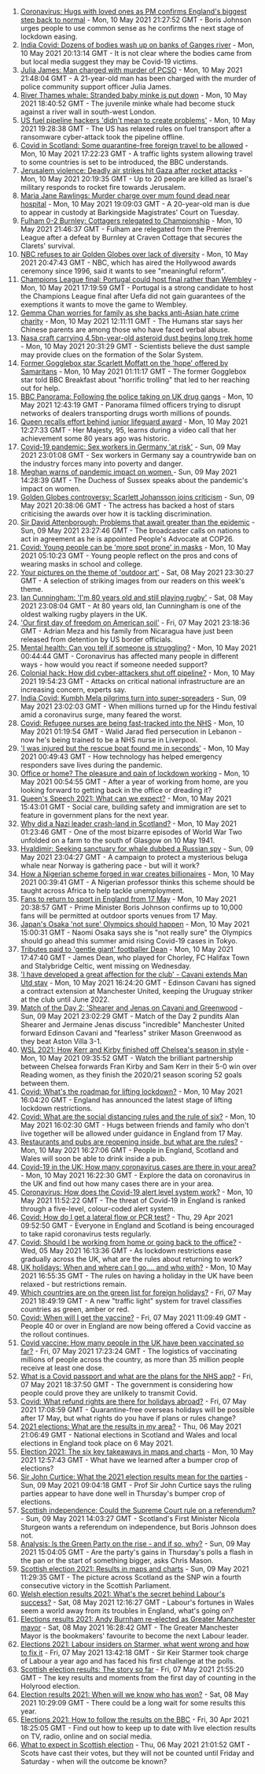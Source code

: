 1. [Coronavirus: Hugs with loved ones as PM confirms England's biggest step back to normal](https://www.bbc.co.uk/news/uk-57059988) - Mon, 10 May 2021 21:27:52 GMT - Boris Johnson urges people to use common sense as he confirms the next stage of lockdown easing.
2. [India Covid: Dozens of bodies wash up on banks of Ganges river](https://www.bbc.co.uk/news/world-asia-india-57061452) - Mon, 10 May 2021 20:13:14 GMT - It is not clear where the bodies came from but local media suggest they may be Covid-19 victims.
3. [Julia James: Man charged with murder of PCSO](https://www.bbc.co.uk/news/uk-england-kent-57066360) - Mon, 10 May 2021 21:48:04 GMT - A 21-year-old man has been charged with the murder of police community support officer Julia James.
4. [River Thames whale: Stranded baby minke is put down](https://www.bbc.co.uk/news/uk-england-london-57056008) - Mon, 10 May 2021 18:40:52 GMT - The juvenile minke whale had become stuck against a river wall in south-west London.
5. [US fuel pipeline hackers 'didn't mean to create problems'](https://www.bbc.co.uk/news/business-57050690) - Mon, 10 May 2021 19:28:38 GMT - The US has relaxed rules on fuel transport after a ransomware cyber-attack took the pipeline offline.
6. [Covid in Scotland: Some quarantine-free foreign travel to be allowed](https://www.bbc.co.uk/news/uk-northern-ireland-57059379) - Mon, 10 May 2021 17:22:23 GMT - A traffic lights system allowing travel to some countries is set to be introduced, the BBC understands.
7. [Jerusalem violence: Deadly air strikes hit Gaza after rocket attacks](https://www.bbc.co.uk/news/world-middle-east-57053074) - Mon, 10 May 2021 20:19:35 GMT - Up to 20 people are killed as Israel's military responds to rocket fire towards Jerusalem.
8. [Maria Jane Rawlings: Murder charge over mum found dead near hospital](https://www.bbc.co.uk/news/uk-england-london-57065372) - Mon, 10 May 2021 19:09:03 GMT - A 20-year-old man is due to appear in custody at Barkingside Magistrates' Court on Tuesday.
9. [Fulham 0-2 Burnley: Cottagers relegated to Championship](https://www.bbc.co.uk/sport/football/56967616) - Mon, 10 May 2021 21:46:37 GMT - Fulham are relegated from the Premier League after a defeat by Burnley at Craven Cottage that secures the Clarets' survival.
10. [NBC refuses to air Golden Globes over lack of diversity](https://www.bbc.co.uk/news/world-us-canada-57065562) - Mon, 10 May 2021 20:47:43 GMT - NBC, which has aired the Hollywood awards ceremony since 1996, said it wants to see "meaningful reform".
11. [Champions League final: Portugal could host final rather than Wembley](https://www.bbc.co.uk/sport/football/57051804) - Mon, 10 May 2021 17:19:59 GMT - Portugal is a strong candidate to host the Champions League final after Uefa did not gain guarantees of the exemptions it wants to move the game to Wembley.
12. [Gemma Chan worries for family as she backs anti-Asian hate crime charity](https://www.bbc.co.uk/news/entertainment-arts-57054959) - Mon, 10 May 2021 12:11:11 GMT - The Humans star says her Chinese parents are among those who have faced verbal abuse.
13. [Nasa craft carrying 4.5bn-year-old asteroid dust begins long trek home](https://www.bbc.co.uk/news/world-us-canada-57065381) - Mon, 10 May 2021 20:31:29 GMT - Scientists believe the dust sample may provide clues on the formation of the Solar System.
14. [Former Gogglebox star Scarlett Moffatt on the 'hope' offered by Samaritans](https://www.bbc.co.uk/news/uk-57030285) - Mon, 10 May 2021 01:11:17 GMT - The former Gogglebox star told BBC Breakfast about "horrific trolling" that led to her reaching out for help.
15. [BBC Panorama: Following the police taking on UK drug gangs](https://www.bbc.co.uk/news/uk-57058635) - Mon, 10 May 2021 12:43:19 GMT - Panorama filmed officers trying to disrupt networks of dealers transporting drugs worth millions of pounds.
16. [Queen recalls effort behind junior lifeguard award](https://www.bbc.co.uk/news/uk-57052091) - Mon, 10 May 2021 12:27:33 GMT - Her Majesty, 95, learns during a video call that her achievement some 80 years ago was historic.
17. [Covid-19 pandemic: Sex workers in Germany 'at risk'](https://www.bbc.co.uk/news/world-europe-57029723) - Sun, 09 May 2021 23:01:08 GMT - Sex workers in Germany say a countrywide ban on the industry forces many into poverty and danger.
18. [Meghan warns of pandemic impact on women ](https://www.bbc.co.uk/news/world-57047169) - Sun, 09 May 2021 14:28:39 GMT - The Duchess of Sussex speaks about the pandemic's impact on women.
19. [Golden Globes controversy: Scarlett Johansson joins criticism](https://www.bbc.co.uk/news/world-us-canada-57049645) - Sun, 09 May 2021 20:38:06 GMT - The actress has backed a host of stars criticising the awards over how it is tackling discrimination.
20. [Sir David Attenborough: Problems that await greater than the epidemic](https://www.bbc.co.uk/news/57050259) - Sun, 09 May 2021 23:27:46 GMT - The broadcaster calls on nations to act in agreement as he is appointed People's Advocate at COP26.
21. [Covid: Young people can be 'more spot prone' in masks](https://www.bbc.co.uk/news/uk-wales-57025541) - Mon, 10 May 2021 05:10:23 GMT - Young people reflect on the pros and cons of wearing masks in school and college.
22. [Your pictures on the theme of 'outdoor art'](https://www.bbc.co.uk/news/in-pictures-57023047) - Sat, 08 May 2021 23:30:27 GMT - A selection of striking images from our readers on this week's theme.
23. [Ian Cunningham: 'I'm 80 years old and still playing rugby'](https://www.bbc.co.uk/news/uk-northern-ireland-57013207) - Sat, 08 May 2021 23:08:04 GMT - At 80 years old, Ian Cunningham is one of the oldest walking rugby players in the UK.
24. ['Our first day of freedom on American soil'](https://www.bbc.co.uk/news/world-us-canada-57022918) - Fri, 07 May 2021 23:18:36 GMT - Adrian Meza and his family from Nicaragua have just been released from detention by US border officials.
25. [Mental health: Can you tell if someone is struggling?](https://www.bbc.co.uk/news/health-57013126) - Mon, 10 May 2021 00:44:44 GMT - Coronavirus has affected many people in different ways - how would you react if someone needed support?
26. [Colonial hack: How did cyber-attackers shut off pipeline?](https://www.bbc.co.uk/news/technology-57063636) - Mon, 10 May 2021 19:54:23 GMT - Attacks on critical national infrastructure are an increasing concern, experts say.
27. [India Covid: Kumbh Mela pilgrims turn into super-spreaders](https://www.bbc.co.uk/news/world-asia-india-57005563) - Sun, 09 May 2021 23:02:03 GMT - When millions turned up for the Hindu festival amid a coronavirus surge, many feared the worst.
28. [Covid: Refugee nurses are being fast-tracked into the NHS](https://www.bbc.co.uk/news/uk-56936400) - Mon, 10 May 2021 01:19:54 GMT - Walid Jarad fled persecution in Lebanon - now he's being trained to be a NHS nurse in Liverpool.
29. ['I was injured but the rescue boat found me in seconds'](https://www.bbc.co.uk/news/business-56741003) - Mon, 10 May 2021 00:49:43 GMT - How technology has helped emergency responders save lives during the pandemic.
30. [Office or home? The pleasure and pain of lockdown working](https://www.bbc.co.uk/news/business-57010911) - Mon, 10 May 2021 00:54:55 GMT - After a year of working from home, are you looking forward to getting back in the office or dreading it?
31. [Queen's Speech 2021: What can we expect?](https://www.bbc.co.uk/news/uk-politics-56987630) - Mon, 10 May 2021 15:43:01 GMT - Social care, building safety and immigration are set to feature in government plans for the next year.
32. [Why did a Nazi leader crash-land in Scotland?](https://www.bbc.co.uk/news/uk-scotland-56908183) - Mon, 10 May 2021 01:23:46 GMT - One of the most bizarre episodes of World War Two unfolded on a farm to the south of Glasgow on 10 May 1941.
33. [Hvaldimir: Seeking sanctuary for whale dubbed a Russian spy](https://www.bbc.co.uk/news/world-europe-56956365) - Sun, 09 May 2021 23:04:27 GMT - A campaign to protect a mysterious beluga whale near Norway is gathering pace - but will it work?
34. [How a Nigerian scheme forged in war creates billionaires](https://www.bbc.co.uk/news/world-africa-56985304) - Mon, 10 May 2021 00:39:41 GMT - A Nigerian professor thinks this scheme should be taught across Africa to help tackle unemployment.
35. [Fans to return to sport in England from 17 May](https://www.bbc.co.uk/sport/57062288) - Mon, 10 May 2021 20:38:57 GMT - Prime Minister Boris Johnson confirms up to 10,000 fans will be permitted at outdoor sports venues from 17 May.
36. [Japan's Osaka 'not sure' Olympics should happen](https://www.bbc.co.uk/sport/tennis/57062008) - Mon, 10 May 2021 15:00:31 GMT - Naomi Osaka says she is "not really sure" the Olympics should go ahead this summer amid rising Covid-19 cases in Tokyo.
37. [Tributes paid to 'gentle giant' footballer Dean](https://www.bbc.co.uk/news/uk-england-lancashire-57055578) - Mon, 10 May 2021 17:47:40 GMT - James Dean, who played for Chorley, FC Halifax Town and Stalybridge Celtic, went missing on Wednesday.
38. ['I have developed a great affection for the club' - Cavani extends Man Utd stay](https://www.bbc.co.uk/sport/football/57060511) - Mon, 10 May 2021 16:24:20 GMT - Edinson Cavani has signed a contract extension at Manchester United, keeping the Uruguay striker at the club until June 2022.
39. [Match of the Day 2: 'Shearer and Jenas on Cavani and Greenwood](https://www.bbc.co.uk/sport/av/football/57052492) - Sun, 09 May 2021 23:02:29 GMT - Match of the Day 2 pundits Alan Shearer and Jermaine Jenas discuss "incredible" Manchester United forward Edinson Cavani and "fearless" striker Mason Greenwood as they beat Aston Villa 3-1.
40. [WSL 2021: How Kerr and Kirby finished off Chelsea's season in style](https://www.bbc.co.uk/sport/av/football/57051908) - Mon, 10 May 2021 09:35:52 GMT - Watch the brilliant partnership between Chelsea forwards Fran Kirby and Sam Kerr in their 5-0 win over Reading women, as they finish the 2020/21 season scoring 52 goals between them.
41. [Covid: What's the roadmap for lifting lockdown?](https://www.bbc.co.uk/news/explainers-52530518) - Mon, 10 May 2021 16:04:20 GMT - England has announced the latest stage of lifting lockdown restrictions.
42. [Covid: What are the social distancing rules and the rule of six?](https://www.bbc.co.uk/news/uk-51506729) - Mon, 10 May 2021 16:02:30 GMT - Hugs between friends and family who don't live together will be allowed under guidance in England from 17 May.
43. [Restaurants and pubs are reopening inside, but what are the rules?](https://www.bbc.co.uk/news/business-52977388) - Mon, 10 May 2021 16:27:06 GMT - People in England, Scotland and Wales will soon be able to drink inside a pub.
44. [Covid-19 in the UK: How many coronavirus cases are there in your area?](https://www.bbc.co.uk/news/uk-51768274) - Mon, 10 May 2021 16:22:30 GMT - Explore the data on coronavirus in the UK and find out how many cases there are in your area.
45. [Coronavirus: How does the Covid-19 alert level system work?](https://www.bbc.co.uk/news/explainers-52634739) - Mon, 10 May 2021 11:52:22 GMT - The threat of Covid-19 in England is ranked through a five-level, colour-coded alert system.
46. [Covid: How do I get a lateral flow or PCR test?](https://www.bbc.co.uk/news/health-51943612) - Thu, 29 Apr 2021 09:52:50 GMT - Everyone in England and Scotland is being encouraged to take rapid coronavirus tests regularly.
47. [Covid: Should I be working from home or going back to the office?](https://www.bbc.co.uk/news/business-52567567) - Wed, 05 May 2021 16:13:36 GMT - As lockdown restrictions ease gradually across the UK, what are the rules about returning to work?
48. [UK holidays: When and where can I go.... and who with?](https://www.bbc.co.uk/news/explainers-52646738) - Mon, 10 May 2021 16:55:35 GMT - The rules on having a holiday in the UK have been relaxed - but restrictions remain.
49. [Which countries are on the green list for foreign holidays?](https://www.bbc.co.uk/news/explainers-52544307) - Fri, 07 May 2021 18:49:19 GMT - A new "traffic light" system for travel classifies countries as green, amber or red.
50. [Covid: When will I get the vaccine?](https://www.bbc.co.uk/news/health-55045639) - Fri, 07 May 2021 11:09:49 GMT - People 40 or over in England are now being offered a Covid vaccine as the rollout continues.
51. [Covid vaccine: How many people in the UK have been vaccinated so far?](https://www.bbc.co.uk/news/health-55274833) - Fri, 07 May 2021 17:23:24 GMT - The logistics of vaccinating millions of people across the country, as more than 35 million people receive at least one dose.
52. [What is a Covid passport and what are the plans for the NHS app?](https://www.bbc.co.uk/news/explainers-55718553) - Fri, 07 May 2021 18:37:50 GMT - The government is considering how people could prove they are unlikely to transmit Covid.
53. [Covid: What refund rights are there for holidays abroad?](https://www.bbc.co.uk/news/business-51615412) - Fri, 07 May 2021 17:08:59 GMT - Quarantine-free overseas holidays will be possible after 17 May, but what rights do you have if plans or rules change?
54. [2021 elections: What are the results in my area?](https://www.bbc.co.uk/news/56129210) - Thu, 06 May 2021 21:06:49 GMT - National elections in Scotland and Wales and local elections in England took place on 6 May 2021.
55. [Election 2021: The six key takeaways in maps and charts](https://www.bbc.co.uk/news/uk-politics-57031010) - Mon, 10 May 2021 12:57:43 GMT - What have we learned after a bumper crop of elections?
56. [Sir John Curtice: What the 2021 election results mean for the parties](https://www.bbc.co.uk/news/uk-politics-57040175) - Sun, 09 May 2021 09:04:18 GMT - Prof Sir John Curtice says the ruling parties appear to have done well in Thursday's bumper crop of elections.
57. [Scottish independence: Could the Supreme Court rule on a referendum?](https://www.bbc.co.uk/news/uk-scotland-scotland-politics-57047898) - Sun, 09 May 2021 14:03:27 GMT - Scotland's First Minister Nicola Sturgeon wants a referendum on independence, but Boris Johnson does not.
58. [Analysis: Is the Green Party on the rise - and if so, why?](https://www.bbc.co.uk/news/uk-politics-57048811) - Sun, 09 May 2021 15:04:05 GMT - Are the party's gains in Thursday's polls a flash in the pan or the start of something bigger, asks Chris Mason.
59. [Scottish election 2021: Results in maps and charts](https://www.bbc.co.uk/news/uk-scotland-scotland-politics-57028315) - Sun, 09 May 2021 11:29:35 GMT - The picture across Scotland as the SNP win a fourth consecutive victory in the Scottish Parliament.
60. [Welsh election results 2021: What's the secret behind Labour's success?](https://www.bbc.co.uk/news/uk-wales-politics-57037388) - Sat, 08 May 2021 12:16:27 GMT - Labour's fortunes in Wales seem a world away from its troubles in England, what's going on?
61. [Elections results 2021: Andy Burnham re-elected as Greater Manchester mayor](https://www.bbc.co.uk/news/uk-england-manchester-57037359) - Sat, 08 May 2021 16:28:42 GMT - The Greater Manchester Mayor is the bookmakers' favourite to become the next Labour leader.
62. [Elections 2021: Labour insiders on Starmer, what went wrong and how to fix it](https://www.bbc.co.uk/news/uk-politics-57024995) - Fri, 07 May 2021 13:42:18 GMT - Sir Keir Starmer took charge of Labour a year ago and has faced his first challenge at the polls.
63. [Scottish election results: The story so far](https://www.bbc.co.uk/news/uk-scotland-scotland-politics-57033767) - Fri, 07 May 2021 21:55:20 GMT - The key results and moments from the first day of counting in the Holyrood election.
64. [Election results 2021: When will we know who has won?](https://www.bbc.co.uk/news/uk-politics-56581106) - Sat, 08 May 2021 10:29:09 GMT - There could be a long wait for some results this year.
65. [Elections 2021: How to follow the results on the BBC](https://www.bbc.co.uk/news/uk-politics-56930132) - Fri, 30 Apr 2021 18:25:05 GMT - Find out how to keep up to date with live election results on TV, radio, online and on social media.
66. [What to expect in Scottish election](https://www.bbc.co.uk/news/uk-scotland-scotland-politics-56972971) - Thu, 06 May 2021 21:01:52 GMT - Scots have cast their votes, but they will not be counted until Friday and Saturday - when will the outcome be known?
